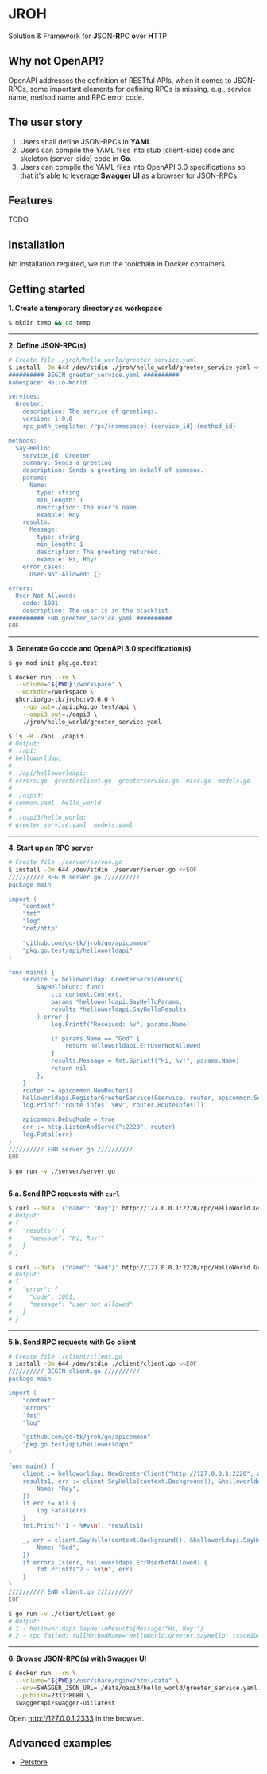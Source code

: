 # JROH

Solution & Framework for **J**SON-**R**PC **o**ver **H**TTP

## Why not OpenAPI?

OpenAPI addresses the definition of RESTful APIs, when it comes to JSON-RPCs, some important elements
for defining RPCs is missing, e.g., service name, method name and RPC error code.

## The user story

1. Users shall define JSON-RPCs in **YAML**.
2. Users can compile the YAML files into stub (client-side) code and skeleton (server-side) code in **Go**.
3. Users can compile the YAML files into OpenAPI 3.0 specifications so that it's able to leverage
**Swagger UI** as a browser for JSON-RPCs.

## Features

TODO

## Installation

No installation required, we run the toolchain in Docker containers.

## Getting started

**1. Create a temporary directory as workspace**

```sh
$ mkdir temp && cd temp
```

---

**2. Define JSON-RPC(s)**

```sh
# Create file ./jroh/hello_world/greeter_service.yaml
$ install -Dm 644 /dev/stdin ./jroh/hello_world/greeter_service.yaml <<EOF
########## BEGIN greeter_service.yaml ##########
namespace: Hello-World

services:
  Greeter:
    description: The service of greetings.
    version: 1.0.0
    rpc_path_template: /rpc/{namespace}.{service_id}.{method_id}

methods:
  Say-Hello:
    service_id: Greeter
    summary: Sends a greeting
    description: Sends a greeting on behalf of someone.
    params:
      Name:
        type: string
        min_length: 1
        description: The user's name.
        example: Roy
    results:
      Message:
        type: string
        min_length: 1
        description: The greeting returned.
        example: Hi, Roy!
    error_cases:
      User-Not-Allowed: {}

errors:
  User-Not-Allowed:
    code: 1001
    description: The user is in the blacklist.
########## END greeter_service.yaml ##########
EOF
```

---

**3. Generate Go code and OpenAPI 3.0 specification(s)**

```sh
$ go mod init pkg.go.test

$ docker run --rm \
  --volume="${PWD}:/workspace" \
  --workdir=/workspace \
  ghcr.io/go-tk/jrohc:v0.6.0 \
    --go_out=./api:pkg.go.test/api \
    --oapi3_out=./oapi3 \
    ./jroh/hello_world/greeter_service.yaml

$ ls -R ./api ./oapi3
# Output:
# ./api:
# helloworldapi
#
# ./api/helloworldapi:
# errors.go  greeterclient.go  greeterservice.go  misc.go  models.go
#
# ./oapi3:
# common.yaml  hello_world
#
# ./oapi3/hello_world:
# greeter_service.yaml  models.yaml
```

---

**4. Start up an RPC server**

```sh
# Create file ./server/server.go
$ install -Dm 644 /dev/stdin ./server/server.go <<EOF
////////// BEGIN server.go //////////
package main

import (
    "context"
    "fmt"
    "log"
    "net/http"

    "github.com/go-tk/jroh/go/apicommon"
    "pkg.go.test/api/helloworldapi"
)

func main() {
    service := helloworldapi.GreeterServiceFuncs{
        SayHelloFunc: func(
            ctx context.Context,
            params *helloworldapi.SayHelloParams,
            results *helloworldapi.SayHelloResults,
        ) error {
            log.Printf("Received: %v", params.Name)

            if params.Name == "God" {
                return helloworldapi.ErrUserNotAllowed
            }
            results.Message = fmt.Sprintf("Hi, %v!", params.Name)
            return nil
        },
    }
    router := apicommon.NewRouter()
    helloworldapi.RegisterGreeterService(&service, router, apicommon.ServerOptions{})
    log.Printf("route infos: %#v", router.RouteInfos())

    apicommon.DebugMode = true
    err := http.ListenAndServe(":2220", router)
    log.Fatal(err)
}
////////// END server.go //////////
EOF

$ go run -v ./server/server.go
```

---

**5.a. Send RPC requests with `curl`**

```sh
$ curl --data '{"name": "Roy"}' http://127.0.0.1:2220/rpc/HelloWorld.Greeter.SayHello
# Output:
# {
#   "results": {
#     "message": "Hi, Roy!"
#   }
# }

$ curl --data '{"name": "God"}' http://127.0.0.1:2220/rpc/HelloWorld.Greeter.SayHello
# Output:
# {
#   "error": {
#     "code": 1001,
#     "message": "user not allowed"
#   }
# }
```

---

**5.b. Send RPC requests with Go client**

```sh
# Create file ./client/client.go
$ install -Dm 644 /dev/stdin ./client/client.go <<EOF
////////// BEGIN client.go //////////
package main

import (
    "context"
    "errors"
    "fmt"
    "log"

    "github.com/go-tk/jroh/go/apicommon"
    "pkg.go.test/api/helloworldapi"
)

func main() {
    client := helloworldapi.NewGreeterClient("http://127.0.0.1:2220", apicommon.ClientOptions{})
    results1, err := client.SayHello(context.Background(), &helloworldapi.SayHelloParams{
        Name: "Roy",
    })
    if err != nil {
        log.Fatal(err)
    }
    fmt.Printf("1 - %#v\n", *results1)

    _, err = client.SayHello(context.Background(), &helloworldapi.SayHelloParams{
        Name: "God",
    })
    if errors.Is(err, helloworldapi.ErrUserNotAllowed) {
        fmt.Printf("2 - %v\n", err)
    }
}
////////// END client.go //////////
EOF

$ go run -v ./client/client.go
# Output:
# 1 - helloworldapi.SayHelloResults{Message:"Hi, Roy!"}
# 2 - rpc failed; fullMethodName="HelloWorld.Greeter.SayHello" traceID="ZpTSxCKs0gigByk5SH9pmQ": api: user not allowed (1001)
```

---

**6. Browse  JSON-RPC(s) with Swagger UI**

```sh
$ docker run --rm \
  --volume="${PWD}:/usr/share/nginx/html/data" \
  --env=SWAGGER_JSON_URL=./data/oapi3/hello_world/greeter_service.yaml \
  --publish=2333:8080 \
  swaggerapi/swagger-ui:latest
```

Open http://127.0.0.1:2333 in the browser.

## Advanced examples

- [Petstore](examples/2-petstore)
